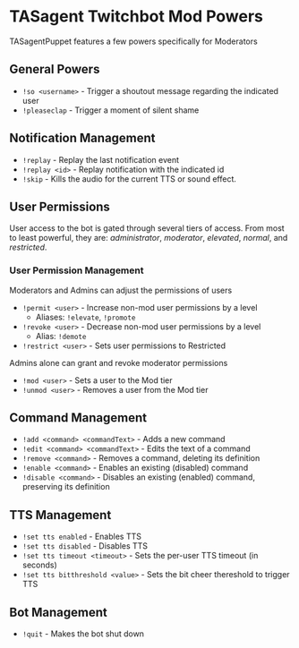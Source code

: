 # TASagent Twitchbot Mod Powers

TASagentPuppet features a few powers specifically for Moderators

## General Powers

* `!so <username>` - Trigger a shoutout message regarding the indicated user
* `!pleaseclap` - Trigger a moment of silent shame

## Notification Management

* `!replay` - Replay the last notification event
* `!replay <id>` - Replay notification with the indicated id
* `!skip` - Kills the audio for the current TTS or sound effect.

## User Permissions

User access to the bot is gated through several tiers of access.  From most to least powerful, they are: _administrator_, _moderator_, _elevated_, _normal_, and _restricted_.

### User Permission Management

Moderators and Admins can adjust the permissions of users

* `!permit <user>` - Increase non-mod user permissions by a level
    * Aliases: `!elevate`, `!promote`
* `!revoke <user>` - Decrease non-mod user permissions by a level
    * Alias: `!demote`
* `!restrict <user>` - Sets user permissions to Restricted

Admins alone can grant and revoke moderator permissions

* `!mod <user>` - Sets a user to the Mod tier
* `!unmod <user>` - Removes a user from the Mod tier

## Command Management

* `!add <command> <commandText>` - Adds a new command
* `!edit <command> <commandText>` - Edits the text of a command
* `!remove <command>` - Removes a command, deleting its definition
* `!enable <command>` - Enables an existing (disabled) command
* `!disable <command>` - Disables an existing (enabled) command, preserving its definition

## TTS Management

* `!set tts enabled` - Enables TTS
* `!set tts disabled` - Disables TTS
* `!set tts timeout <timeout>` -  Sets the per-user TTS timeout (in seconds)
* `!set tts bitthreshold <value>` - Sets the bit cheer thereshold to trigger TTS

## Bot Management

* `!quit` - Makes the bot shut down
